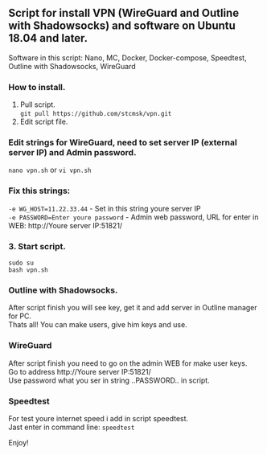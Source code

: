 ## Script for install VPN (WireGuard and Outline with Shadowsocks) and software on Ubuntu 18.04 and later. 

Software in this script: Nano, MC, Docker, Docker-compose, Speedtest, Outline with Shadowsocks, WireGuard

### How to install. 
1. Pull script.\
   `git pull https://github.com/stcmsk/vpn.git`
2. Edit script file. 

### Edit strings for WireGuard, need to set server IP (external server IP) and Admin password. 
`nano vpn.sh`  or  `vi vpn.sh`

### Fix this strings: 
`-e WG_HOST=11.22.33.44` - Set in this string youre server IP \
`-e PASSWORD=Enter youre password` - Admin web password, URL for enter in WEB: http://Youre server IP:51821/

### 3. Start script. 
`sudo su`\
`bash vpn.sh`

### Outline with Shadowsocks. 
After script finish you will see key, get it and add server in Outline manager for PC. \
Thats all! You can make users, give him keys and use. 
### WireGuard 
After script finish you need to go on the admin WEB for make user keys. \
Go to address http://Youre server IP:51821/ \
Use password what you ser in string ..PASSWORD.. in script. 
### Speedtest 
For test youre internet speed i add in script speedtest. \
Jast enter in command line: `speedtest`

Enjoy! 
